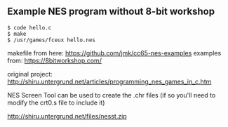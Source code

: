 ## Example NES program without 8-bit workshop

```
$ code hello.c
$ make
$ /usr/games/fceux hello.nes
```

makefile from here: https://github.com/jmk/cc65-nes-examples
examples from: https://8bitworkshop.com/


original project: http://shiru.untergrund.net/articles/programming_nes_games_in_c.htm



NES Screen Tool can be used to create the .chr files 
(if so you'll need to modify the crt0.s file to include it)

http://shiru.untergrund.net/files/nesst.zip
